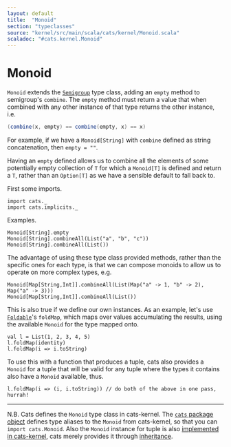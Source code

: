 ```yaml
---
layout: default
title:  "Monoid"
section: "typeclasses"
source: "kernel/src/main/scala/cats/kernel/Monoid.scala"
scaladoc: "#cats.kernel.Monoid"
---
```

# Monoid

`Monoid` extends the [`Semigroup`](semigroup.html) type class, adding an
`empty` method to semigroup's `combine`. The `empty` method must return a
value that when combined with any other instance of that type returns the
other instance, i.e.

```scala
(combine(x, empty) == combine(empty, x) == x)
```

For example, if we have a `Monoid[String]` with `combine` defined as string
concatenation, then `empty = ""`.

Having an `empty` defined allows us to combine all the elements of some
potentially empty collection of `T` for which a `Monoid[T]` is defined and
return a `T`, rather than an `Option[T]` as we have a sensible default to
fall back to.

First some imports.

```tut:silent
import cats._
import cats.implicits._
```

Examples.

```tut:book
Monoid[String].empty
Monoid[String].combineAll(List("a", "b", "c"))
Monoid[String].combineAll(List())
```

The advantage of using these type class provided methods, rather than the
specific ones for each type, is that we can compose monoids to allow us to
operate on more complex types, e.g.

```tut:book
Monoid[Map[String,Int]].combineAll(List(Map("a" -> 1, "b" -> 2), Map("a" -> 3)))
Monoid[Map[String,Int]].combineAll(List())
```

This is also true if we define our own instances. As an example, let's use
[`Foldable`](foldable.html)'s `foldMap`, which maps over values accumulating
the results, using the available `Monoid` for the type mapped onto.

```tut:book
val l = List(1, 2, 3, 4, 5)
l.foldMap(identity)
l.foldMap(i => i.toString)
```

To use this
with a function that produces a tuple, cats also provides a `Monoid` for a tuple
that will be valid for any tuple where the types it contains also have a
`Monoid` available, thus.

```tut:book
l.foldMap(i => (i, i.toString)) // do both of the above in one pass, hurrah!
```

-------------------------------------------------------------------------------

N.B.
Cats defines  the `Monoid` type class in cats-kernel. The [`cats` package object](https://github.com/typelevel/cats/blob/master/core/src/main/scala/cats/package.scala)
defines type aliases to the `Monoid` from cats-kernel, so that you can
`import cats.Monoid`. Also the `Monoid` instance for tuple is also [implemented in cats-kernel](https://github.com/typelevel/cats/blob/master/project/KernelBoiler.scala),
cats merely provides it through [inheritance](https://github.com/typelevel/cats/blob/master/core/src/main/scala/cats/std/tuple.scala).
